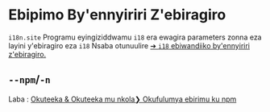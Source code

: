# Ebipimo By'ennyiriri Z'ebiragiro

`i18n.site` Programu eyingiziddwamu `i18` era ewagira parameters zonna eza layini y'ebiragiro eza `i18` Nsaba otunuulire [➔ `i18` ebiwandiiko by'ennyiriri z'ebiragiro.](/i18/cli)

## `--npm`/`-n`

Laba : [Okuteeka & Okuteeka mu nkola❯ Okufulumya ebirimu ku npm](/i18n.site/use#npm)